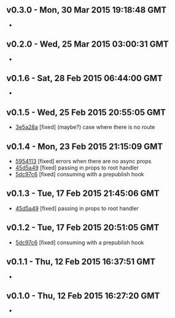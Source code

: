 v0.3.0 - Mon, 30 Mar 2015 19:18:48 GMT
--------------------------------------

- 


v0.2.0 - Wed, 25 Mar 2015 03:00:31 GMT
--------------------------------------

- 


v0.1.6 - Sat, 28 Feb 2015 06:44:00 GMT
--------------------------------------

- 


v0.1.5 - Wed, 25 Feb 2015 20:55:05 GMT
--------------------------------------

- [3e5a28a](../../commit/3e5a28a) [fixed] (maybe?) case where there is no route


v0.1.4 - Mon, 23 Feb 2015 21:15:09 GMT
--------------------------------------

- [5954113](../../commit/5954113) [fixed] errors when there are no async props
- [45d5a49](../../commit/45d5a49) [fixed] passing in props to root handler
- [5dc97c6](../../commit/5dc97c6) [fixed] consuming with a prepublish hook


v0.1.3 - Tue, 17 Feb 2015 21:45:06 GMT
--------------------------------------

- [45d5a49](../../commit/45d5a49) [fixed] passing in props to root handler


v0.1.2 - Tue, 17 Feb 2015 20:51:05 GMT
--------------------------------------

- [5dc97c6](../../commit/5dc97c6) [fixed] consuming with a prepublish hook


v0.1.1 - Thu, 12 Feb 2015 16:37:51 GMT
--------------------------------------

- 


v0.1.0 - Thu, 12 Feb 2015 16:27:20 GMT
--------------------------------------

- 


